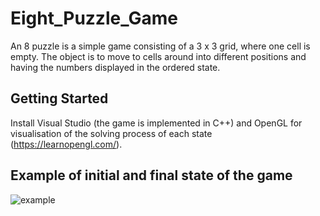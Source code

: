 # Eight_Puzzle_Game

An 8 puzzle is a simple game consisting of a 3 x 3 grid, where one cell is empty. 
The object is to move to cells around into different positions and having the numbers displayed in the ordered state. 

## Getting Started

Install Visual Studio (the game is implemented in C++) and OpenGL for visualisation of the solving process of each state (https://learnopengl.com/). 

## Example of initial and final state of the game

![example](https://cdn1.imggmi.com/uploads/2018/9/10/281be6724b6c25b004f13f8cce7006ed-full.png)
